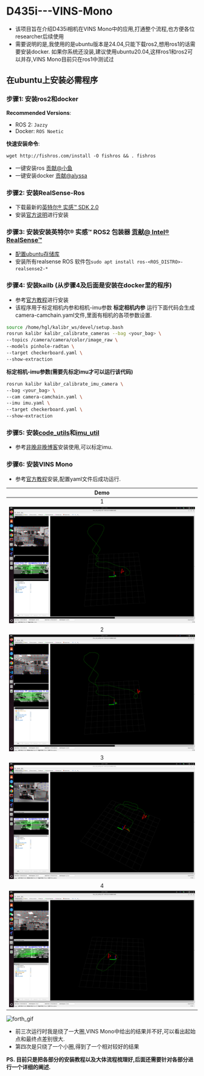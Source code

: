 # D435i---VINS-Mono
- 该项目旨在介绍D435i相机在VINS Mono中的应用,打通整个流程,也方便各位researcher后续使用
- 需要说明的是,我使用的是ubuntu版本是24.04,只能下载ros2,想用ros1的话需要安装docker. 如果你系统还没装,建议使用ubuntu20.04,这样ros1和ros2可以并存,VINS Mono目前只在ros1中测试过

## 在ubuntu上安装必需程序
### **步骤1: 安装ros2和docker**
**Recommended Versions**:
- ROS 2: `Jazzy`  
- Docker: `ROS Noetic`  

**快速安装命令**:
```
wget http://fishros.com/install -O fishros && . fishros

```
- 一键安装ros <a href="https://github.com/fishros" target="_blank" rel="noopener noreferrer nofollow ugc">贡献@小鱼</a>
- 一键安装docker <a href="https://github.com/alyssa1024" target="_blank" rel="noopener noreferrer nofollow ugc">贡献@alyssa</a>

### **步骤2: 安装RealSense-Ros**
- 下载最新的[英特尔® 实感™ SDK 2.0](https://github.com/IntelRealSense/librealsense)
- 安装[官方说明](https://github.com/IntelRealSense/librealsense/blob/master/doc/installation.md)进行安装

### **步骤3: 安装安装英特尔® 实感™ ROS2 包装器** <a href="https://github.com/IntelRealSense" target="_blank" rel="noopener noreferrer nofollow ugc">贡献@ Intel® RealSense™</a>

- [配置ubuntu存储库](https://wiki.ros.org/Installation/Ubuntu/Sources)
- 安装所有realsense ROS 软件包`sudo apt install ros-<ROS_DISTRO>-realsense2-*` 

### **步骤4: 安装kailb** (从步骤4及后面是安装在docker里的程序)
- 参考[官方教程](https://github.com/ethz-asl/kalibr/wiki/installation)进行安装
- 该程序用于标定相机内参和相机-imu参数
**标定相机内参**
运行下面代码会生成camera-camchain.yaml文件,里面有相机的各项参数设置.
```bash
source /home/hgl/kalibr_ws/devel/setup.bash
rosrun kalibr kalibr_calibrate_cameras --bag <your_bag> \
--topics /camera/camera/color/image_raw \
--models pinhole-radtan \
--target checkerboard.yaml \
--show-extraction
```

**标定相机-imu参数(需要先标定imu才可以运行该代码)**
```bash
rosrun kalibr kalibr_calibrate_imu_camera \
--bag <your_bag> \
--cam camera-camchain.yaml \
--imu imu.yaml \
--target checkerboard.yaml \
--show-extraction
```


### **步骤5: 安装[code_utils](https://github.com/gaowenliang/code_utils)和[imu_util](https://github.com/gaowenliang/imu_utils)**
- 参考[非晚非晚博客](https://blog.csdn.net/QLeelq/article/details/114652777)安装使用,可以标定imu.


### **步骤6: 安装VINS Mono**
- 参考[官方教程](https://github.com/HKUST-Aerial-Robotics/VINS-Mono)安装,配置yaml文件后成功运行.



| Demo |
|:------------:|
| 1 |
| ![first](screen/first.png) |
| 2 |
| ![second](screen/second.png) |
| 3 |
| ![third](screen/third.png) |
| 4 |
| ![forth](screen/forth.png) |


![forth_gif](screen/forth.gif)

- 前三次运行时我是绕了一大圈,VINS Mono中给出的结果并不好,可以看出起始点和最终点差别很大.
- 第四次是只绕了一个小圈,得到了一个相对较好的结果


**PS. 目前只是把各部分的安装教程以及大体流程梳理好,后面还需要针对各部分进行一个详细的阐述.**

